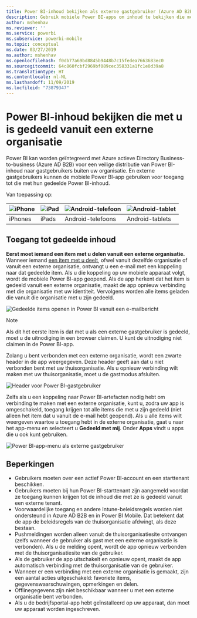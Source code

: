 ```yaml
---
title: Power BI-inhoud bekijken als externe gastgebruiker (Azure AD B2B)
description: Gebruik mobiele Power BI-apps om inhoud te bekijken die met u is gedeeld vanuit een externe organisatie.
author: mshenhav
ms.reviewer: ''
ms.service: powerbi
ms.subservice: powerbi-mobile
ms.topic: conceptual
ms.date: 03/27/2019
ms.author: mshenhav
ms.openlocfilehash: f0db77a69bd8845b9448b7c15fedea7663683ec0
ms.sourcegitcommit: 64c860fcbf2969bf089cec358331a1fc1e0d39a8
ms.translationtype: HT
ms.contentlocale: nl-NL
ms.lasthandoff: 11/09/2019
ms.locfileid: "73879347"
---
```

# <a name="view-power-bi-content-shared-with-you-from-an-external-organization"></a>Power BI-inhoud bekijken die met u is gedeeld vanuit een externe organisatie

Power BI kan worden geïntegreerd met Azure actieve Directory Business-to-business (Azure AD B2B) voor een veilige distributie van Power BI-inhoud naar gastgebruikers buiten uw organisatie. En externe gastgebruikers kunnen de mobiele Power BI-app gebruiken voor toegang tot die met hun gedeelde Power BI-inhoud. 


Van toepassing op:

| ![iPhone](./media/mobile-app-ssrs-kpis-mobile-on-premises-reports/iphone-logo-50-px.png) | ![iPad](./media/mobile-app-ssrs-kpis-mobile-on-premises-reports/ipad-logo-50-px.png) | ![Android-telefoon](./media/mobile-app-ssrs-kpis-mobile-on-premises-reports/android-phone-logo-50-px.png) | ![Android-tablet](./media/mobile-app-ssrs-kpis-mobile-on-premises-reports/android-tablet-logo-50-px.png) |
|:--- |:--- |:--- |:--- |
| iPhones |iPads |Android-telefoons |Android-tablets |

## <a name="accessing-shared-content"></a>Toegang tot gedeelde inhoud

**Eerst moet iemand een item met u delen vanuit een externe organisatie.** Wanneer iemand [een item met u deelt](../../service-share-dashboards.md), ofwel vanuit dezelfde organisatie of vanuit een externe organisatie, ontvangt u een e-mail met een koppeling naar dat gedeelde item. Als u die koppeling op uw mobiele apparaat volgt, wordt de mobiele Power BI-app geopend. Als de app herkent dat het item is gedeeld vanuit een externe organisatie, maakt de app opnieuw verbinding met die organisatie met uw identiteit. Vervolgens worden alle items geladen die vanuit die organisatie met u zijn gedeeld.

![Gedeelde items openen in Power BI vanuit een e-mailbericht ](./media/mobile-apps-b2b/mobile-b2b-open-item-email.png)

> [!NOTE]
> Als dit het eerste item is dat met u als een externe gastgebruiker is gedeeld, moet u de uitnodiging in een browser claimen. U kunt de uitnodiging niet claimen in de Power BI-app.

Zolang u bent verbonden met een externe organisatie, wordt een zwarte header in de app weergegeven. Deze header geeft aan dat u niet verbonden bent met uw thuisorganisatie. Als u opnieuw verbinding wilt maken met uw thuisorganisatie, moet u de gastmodus afsluiten.

![Header voor Power BI-gastgebruiker](./media/mobile-apps-b2b/mobile-b2b-exit-home.png)

Zelfs als u een koppeling naar Power BI-artefacten nodig hebt om verbinding te maken met een externe organisatie, kunt u, zodra uw app is omgeschakeld, toegang krijgen tot alle items die met u zijn gedeeld (niet alleen het item dat u vanuit de e-mail hebt geopend). Als u alle items wilt weergeven waartoe u toegang hebt in de externe organisatie, gaat u naar het app-menu en selecteert u **Gedeeld met mij**. Onder **Apps** vindt u apps die u ook kunt gebruiken.

![Power BI-app-menu als externe gastgebruiker](./media/mobile-apps-b2b/mobile-b2b-menu.png)

## <a name="limitations"></a>Beperkingen

- Gebruikers moeten over een actief Power BI-account en een starttenant beschikken.
- Gebruikers moeten bij hun Power BI-starttenant zijn aangemeld voordat ze toegang kunnen krijgen tot de inhoud die met ze is gedeeld vanuit een externe tenant.
- Voorwaardelijke toegang en andere Intune-beleidsregels worden niet ondersteund in Azure AD B2B en in Power BI Mobile. Dat betekent dat de app de beleidsregels van de thuisorganisatie afdwingt, als deze bestaan.
- Pushmeldingen worden alleen vanuit de thuisorganisatiesite ontvangen (zelfs wanneer de gebruiker als gast met een externe organisatie is verbonden). Als u de melding opent, wordt de app opnieuw verbonden met de thuisorganisatiesite van de gebruiker.
- Als de gebruiker de app uitschakelt en opnieuw opent, maakt de app automatisch verbinding met de thuisorganisatie van de gebruiker.
- Wanneer er een verbinding met een externe organisatie is gemaakt, zijn een aantal acties uitgeschakeld: favoriete items, gegevenswaarschuwingen, opmerkingen en delen.
- Offlinegegevens zijn niet beschikbaar wanneer u met een externe organisatie bent verbonden.
- Als u de bedrijfsportal-app hebt geïnstalleerd op uw apparaat, dan moet uw apparaat worden ingeschreven.

